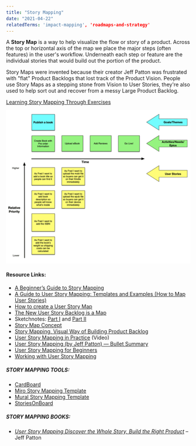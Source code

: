 ```yaml
---
title: "Story Mapping"
date: "2021-04-22"
relatedTerms: 'impact-mapping', 'roadmaps-and-strategy'
---
```


A **Story Map** is a way to help visualize the flow or story of a product. Across the top or horizontal axis of the map we place the major steps (often features) in the user's workflow. Underneath each step or feature are the individual stories that would build out the portion of the product.

Story Maps were invented because their creator Jeff Patton was frustrated with "flat" Product Backlogs that lost track of the Product Vision. People use Story Maps as a stepping stone from Vision to User Stories, they're also used to help sort out and recover from a messy Large Product Backlog.

[Learning Story Mapping Through Exercises](/blog/learning-story-mapping-exercises.html)

![story mapping example](images/story-mapping.png)

#### Resource Links:

- [A Beginner’s Guide to Story Mapping](https://blog.agileskills.de/en/a-beginners-guide-to-story-mapping/)
- [A Guide to User Story Mapping: Templates and Examples (How to Map User Stories)](https://plan.io/blog/user-story-mapping/)
- [How to create a User Story Map](https://winnipegagilist.blogspot.com/2012/03/how-to-create-user-story-map.html)
- [The New User Story Backlog is a Map](https://www.jpattonassociates.com/the-new-backlog/)
- Sketchnotes: [Part I](https://uxknowledgebase.com/story-mapping-part-1-e65b0b74591) and [Part II](https://uxknowledgebase.com/story-mapping-part-2-3b0e9e0cf2ef)
- [Story Map Concept](https://www.jpattonassociates.com/wp-content/uploads/2015/03/story_mapping.pdf)
- [Story Mapping, Visual Way of Building Product Backlog](https://www.thoughtworks.com/insights/blog/story-mapping-visual-way-building-product-backlog)
- [User Story Mapping in Practice](https://www.infoq.com/presentations/user-story-map/) (Video)
- [User Story Mapping (by Jeff Patton) — Bullet Summary](https://medium.com/@ivanlandabaso/user-story-mapping-by-jeff-patton-bullet-summary-1bf7b673e181)
- [User Story Mapping for Beginners](https://cardboardit.com/2018/10/user-story-mapping-for-beginners/)
- [Working with User Story Mapping](https://blog.piecemealgrowth.net/working-with-user-story-mapping)

##### STORY MAPPING TOOLS:

- [CardBoard](https://cardboardit.com/)
- [Miro Story Mapping Template](https://miro.com/templates/user-story-map/)
- [Mural Story Mapping Template](https://www.mural.co/templates/user-story-map)
- [StoriesOnBoard](https://storiesonboard.com/)

##### STORY MAPPING BOOKS:

- [_User Story Mapping Discover the Whole Story, Build the Right Product_](https://www.amazon.ca/User-Story-Mapping-Discover-Product/dp/14919049093/) – Jeff Patton

